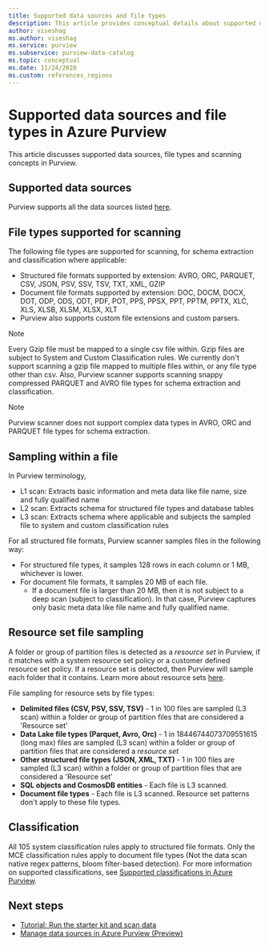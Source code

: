 ```yaml
---
title: Supported data sources and file types
description: This article provides conceptual details about supported data sources and file types in Purview.
author: viseshag
ms.author: viseshag
ms.service: purview
ms.subservice: purview-data-catalog
ms.topic: conceptual
ms.date: 11/24/2020
ms.custom: references_regions 
---
```

# Supported data sources and file types in Azure Purview

This article discusses supported data sources, file types and scanning concepts in Purview.

## Supported data sources

Purview supports all the data sources listed [here](purview-connector-overview.md).

## File types supported for scanning

The following file types are supported for scanning, for schema extraction and classification where applicable:

- Structured file formats supported by extension: AVRO, ORC, PARQUET, CSV, JSON, PSV, SSV, TSV, TXT, XML, GZIP
- Document file formats supported by extension: DOC, DOCM, DOCX, DOT, ODP, ODS, ODT, PDF, POT, PPS, PPSX, PPT, PPTM, PPTX, XLC, XLS, XLSB, XLSM, XLSX, XLT
- Purview also supports custom file extensions and custom parsers.
 
> [!Note]
> Every Gzip file must be mapped to a single csv file within. Gzip files are subject to System and Custom Classification rules. We currently don't support scanning a gzip file mapped to multiple files within, or any file type other than csv. Also, Purview scanner supports scanning snappy compressed PARQUET and AVRO file types for schema extraction and classification.

> [!Note]
> Purview scanner does not support complex data types in AVRO, ORC and PARQUET file types for schema extraction.   

## Sampling within a file

In Purview terminology,
- L1 scan: Extracts basic information and meta data like file name, size and fully qualified name
- L2 scan: Extracts schema for structured file types and database tables
- L3 scan: Extracts schema where applicable and subjects the sampled file to system and custom classification rules

For all structured file formats, Purview scanner samples files in the following way:

- For structured file types, it samples 128 rows in each column or 1 MB, whichever is lower.
- For document file formats, it samples 20 MB of each file.
    - If a document file is larger than 20 MB, then it is not subject to a deep scan (subject to classification). In that case, Purview captures only basic meta data like file name and fully qualified name.

## Resource set file sampling

A folder or group of partition files is detected as a *resource set* in Purview, if it matches with a system resource set policy or a customer defined resource set policy. If a resource set is detected, then Purview will sample each folder that it contains. Learn more about resource sets [here](concept-resource-sets.md).

File sampling for resource sets by file types:

- **Delimited files (CSV, PSV, SSV, TSV)** - 1 in 100 files are sampled (L3 scan) within a folder or group of partition files that are considered a 'Resource set'
- **Data Lake file types (Parquet, Avro, Orc)** - 1 in 18446744073709551615 (long max) files are sampled (L3 scan) within a folder or group of partition files that are considered a *resource set*
- **Other structured file types (JSON, XML, TXT)** - 1 in 100 files are sampled (L3 scan) within a folder or group of partition files that are considered a 'Resource set'
- **SQL objects and CosmosDB entities** - Each file is L3 scanned.
- **Document file types** - Each file is L3 scanned. Resource set patterns don't apply to these file types.

## Classification

All 105 system classification rules apply to structured file formats. Only the MCE classification rules apply to document file types (Not the data scan native regex patterns, bloom filter-based detection). For more information on supported classifications, see [Supported classifications in Azure Purview](supported-classifications.md).

## Next steps

- [Tutorial: Run the starter kit and scan data](tutorial-scan-data.md)
- [Manage data sources in Azure Purview (Preview)](manage-data-sources.md)